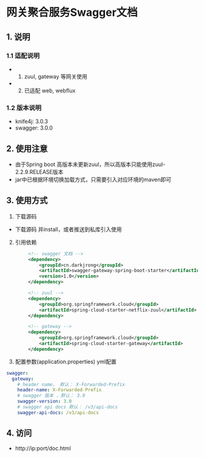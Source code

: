 # 网关聚合服务Swagger文档

## 1. 说明
### 1.1 适配说明
 - 1. zuul, gateway 等网关使用
 - 2. 已适配 web, webflux

### 1.2 版本说明
 - knife4j: 3.0.3
 - swagger: 3.0.0
 
## 2. 使用注意
 - 由于Spring boot 高版本未更新zuul，所以高版本只能使用zuul-2.2.9.RELEASE版本
 - jar中已根据环境切换加载方式，只需要引入对应环境的maven即可

## 3. 使用方式
1. 下载源码 
 - 下载源码 并install，或者推送到私库引入使用
2. 引用依赖
```xml
        <!-- swagger 文档 -->
        <dependency>
            <groupId>cn.darkjrong</groupId>
            <artifactId>swagger-gateway-spring-boot-starter</artifactId>
            <version>1.0</version>
        </dependency>    

        <!-- zuul -->
        <dependency>
            <groupId>org.springframework.cloud</groupId>
            <artifactId>spring-cloud-starter-netflix-zuul</artifactId>
        </dependency>   

        <!-- gateway -->
        <dependency>
            <groupId>org.springframework.cloud</groupId>
            <artifactId>spring-cloud-starter-gateway</artifactId>
        </dependency>
```

3. 配置参数(application.properties) yml配置
```yaml
swagger:
  gateway:
    # header name， 默认： X-Forwarded-Prefix
    header-name: X-Forwarded-Prefix
    # swagger 版本 ，默认： 3.0
    swagger-version: 3.0
    # swagger api docs 默认： /v3/api-docs
    swagger-api-docs: /v3/api-docs
```


## 4. 访问
 - http://ip:port/doc.html








































